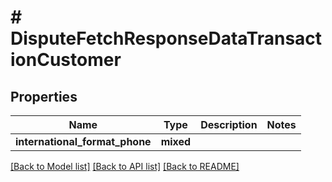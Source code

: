 # # DisputeFetchResponseDataTransactionCustomer

## Properties

Name | Type | Description | Notes
------------ | ------------- | ------------- | -------------
**international_format_phone** | **mixed** |  |

[[Back to Model list]](../../README.md#models) [[Back to API list]](../../README.md#endpoints) [[Back to README]](../../README.md)
